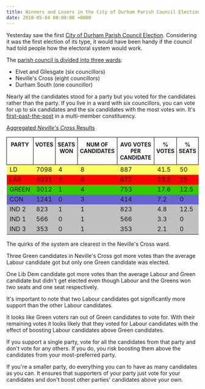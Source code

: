 ```yaml
---
title: Winners and Losers in the City of Durham Parish Council Election
date: 2018-05-04 00:00:00 +0000
---
```

Yesterday saw the first [City of Durham Parish Council Election](https://www.durham.gov.uk/durhamcityelection). Considering it was the first election of its type, it would have been handy if the council had told people how the electoral system would work.

The [parish council is divided into three wards](https://www.durham.gov.uk/media/24199/Community-Governance-Review-City-of-Durham-Parish-Boundary-and-Wards/pdf/CityOfDurhamParishBoundaryAndWards2017.pdf):

* Elvet and Gilesgate (six councillors)
* Neville's Cross (eight councillors)
* Durham South (one councillor)

Nearly all the candidates stood for a party but you voted for the candidates rather than the party. If you live in a ward with six councillors, you can vote for up to six candidates and the six candidates with the most votes win. It's [first-past-the-post](https://en.wikipedia.org/wiki/First-past-the-post_voting) in a multi-member constituency.

[Aggregated _Neville's Cross_ Results](http://www.durham.gov.uk/media/24669/Declaration-of-Result-City-of-Durham-Parish-Nevilles-Cross-Ward/pdf/DeclarationOfResult-CityOfDurhamNevillesCrossWard1.pdf)

<style type="text/css">
.tg {
    border-collapse: collapse;
    border-spacing: 0;
}

.tg td {
    overflow: hidden;
    word-break: normal;
    border-color: black;
}

.tg th {
    
    font-size: 14px;
    font-weight: normal;
    padding: 10px 5px;
    border-style: solid;
    border-width: 1px;
    overflow: hidden;
    word-break: normal;
    border-color: black;
}

.tg .tg-2ag8 {
    background-color: #6665cd;
    vertical-align: top
}

.tg .tg-9hbo {
    font-weight: bold;
    vertical-align: top
}

.tg .tg-4hfa {
    background-color: #fffe65;
    vertical-align: top
}

.tg .tg-q9qv {
    background-color: #fe0000;
    vertical-align: top
}

.tg .tg-y0xi {
    background-color: #32cb00;
    vertical-align: top
}

.tg .tg-le8v {
    background-color: #c0c0c0;
    vertical-align: top
}
</style>
<table class="tg">
  <tr>
    <th class="tg-9hbo">PARTY</th>
    <th class="tg-9hbo">VOTES</th>
    <th class="tg-9hbo">SEATS WON</th>
    <th class="tg-9hbo">NUM OF CANDIDATES</th>
    <th class="tg-9hbo">AVG VOTES PER CANDIDATE</th>
    <th class="tg-9hbo">% VOTES</th>
    <th class="tg-9hbo">% SEATS</th>
  </tr>
  <tr>
    <td class="tg-4hfa">LD</td>
    <td class="tg-4hfa">7098</td>
    <td class="tg-4hfa">4</td>
    <td class="tg-4hfa">8</td>
    <td class="tg-4hfa">887</td>
    <td class="tg-4hfa">41.5</td>
    <td class="tg-4hfa">50</td>
  </tr>
  <tr>
    <td class="tg-q9qv">LAB</td>
    <td class="tg-q9qv">4031</td>
    <td class="tg-q9qv">2</td>
    <td class="tg-q9qv">6</td>
    <td class="tg-q9qv">672</td>
    <td class="tg-q9qv">23.5</td>
    <td class="tg-q9qv">25</td>
  </tr>
  <tr>
    <td class="tg-y0xi">GREEN</td>
    <td class="tg-y0xi">3012</td>
    <td class="tg-y0xi">1</td>
    <td class="tg-y0xi">4</td>
    <td class="tg-y0xi">753</td>
    <td class="tg-y0xi">17.6</td>
    <td class="tg-y0xi">12.5</td>
  </tr>
  <tr>
    <td class="tg-2ag8">CON</td>
    <td class="tg-2ag8">1241</td>
    <td class="tg-2ag8">0</td>
    <td class="tg-2ag8">3</td>
    <td class="tg-2ag8">414</td>
    <td class="tg-2ag8">7.2</td>
    <td class="tg-2ag8">0</td>
  </tr>
  <tr>
    <td class="tg-le8v">IND 2</td>
    <td class="tg-le8v">823</td>
    <td class="tg-le8v">1</td>
    <td class="tg-le8v">1</td>
    <td class="tg-le8v">823</td>
    <td class="tg-le8v">4.8</td>
    <td class="tg-le8v">12.5</td>
  </tr>
  <tr>
    <td class="tg-le8v">IND 1</td>
    <td class="tg-le8v">566</td>
    <td class="tg-le8v">0</td>
    <td class="tg-le8v">1</td>
    <td class="tg-le8v">566</td>
    <td class="tg-le8v">3.3</td>
    <td class="tg-le8v">0</td>
  </tr>
  <tr>
    <td class="tg-le8v">IND 3</td>
    <td class="tg-le8v">353</td>
    <td class="tg-le8v">0</td>
    <td class="tg-le8v">1</td>
    <td class="tg-le8v">353</td>
    <td class="tg-le8v">2.1</td>
    <td class="tg-le8v">0</td>
  </tr>
</table>

The quirks of the system are clearest in the Neville's Cross ward.

Three Green candidates in Neville's Cross got more votes than the average Labour candidate got but only one Green candidate was elected.

One Lib Dem candidate got more votes than the average Labour and Green candidate but didn't get elected even though Labour and the Greens won two seats and one seat respectively.

It's important to note that two Labour candidates got significantly more support than the other Labour candidates.

It looks like Green voters ran out of Green candidates to vote for. With their remaining votes it looks likely that they voted for Labour candidates with the effect of boosting Labour candidates above Green candidates. 

If you support a single party, vote for all the candidates from that party and don't vote for any others. If you do, you risk boosting them above the candidates from your most-preferred party.

If you're a smaller party, do everything you can to have as many candidates as you can. It ensures that supporters of your party just vote for your candidates and don't boost other parties' candidates above your own.